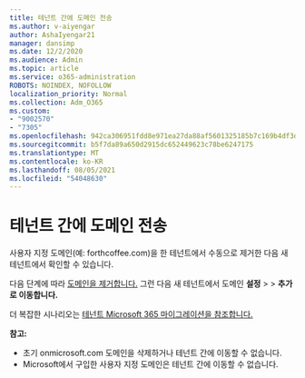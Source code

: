 ```yaml
---
title: 테넌트 간에 도메인 전송
ms.author: v-aiyengar
author: AshaIyengar21
manager: dansimp
ms.date: 12/2/2020
ms.audience: Admin
ms.topic: article
ms.service: o365-administration
ROBOTS: NOINDEX, NOFOLLOW
localization_priority: Normal
ms.collection: Adm_O365
ms.custom:
- "9002570"
- "7305"
ms.openlocfilehash: 942ca306951fdd8e971ea27da88af5601325185b7c169b4df3dfd9e43e1650c5
ms.sourcegitcommit: b5f7da89a650d2915dc652449623c78be6247175
ms.translationtype: MT
ms.contentlocale: ko-KR
ms.lasthandoff: 08/05/2021
ms.locfileid: "54048630"
---
```

# <a name="transfer-domain-between-tenants"></a>테넌트 간에 도메인 전송

사용자 지정 도메인(예: forthcoffee.com)을 한 테넌트에서 수동으로 제거한 다음 새 테넌트에서 확인할 수 있습니다.

다음 단계에 따라 [도메인을 제거합니다.](https://docs.microsoft.com/microsoft-365/admin/get-help-with-domains/remove-a-domain) 그런 다음 새 테넌트에서 도메인 **설정**  >    >  **추가로 이동합니다.**

더 복잡한 시나리오는 [테넌트 Microsoft 365 마이그레이션을 참조합니다.](https://docs.microsoft.com/microsoft-365/enterprise/microsoft-365-tenant-to-tenant-migrations)

**참고:**
- 초기 onmicrosoft.com 도메인을 삭제하거나 테넌트 간에 이동할 수 없습니다.
- Microsoft에서 구입한 사용자 지정 도메인은 테넌트 간에 이동할 수 없습니다.